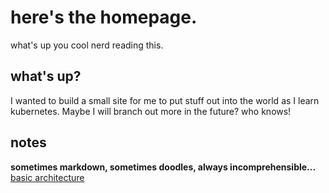 # here's the homepage.

what's up you cool nerd reading this.

## what's up?

I wanted to build a small site for me to put stuff out into the world as I learn kubernetes.  Maybe I will branch out more in the future? who knows!

## notes

**sometimes markdown, sometimes doodles, always incomprehensible...**
[basic architecture](../notes/architecture.html)
